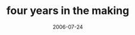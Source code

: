 ---
layout: base.njk
title : 'four years in the making' 
view_title : 'four years in the making' 
year : '2006' 
date : '2006-07-24' 
img_file : '/drawing/fouryearsinthemaking.png' 
html_file : 'fouryearsinthemaking' 
next_html : 'yourmindandmymind.html' 
year_order : '183' 
permalink : "title/{{html_file}}.html"
---
